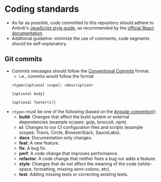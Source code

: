 # Coding standards

* As far as possible, code committed to this repository should adhere to Airbnb's [JavaScript style guide](https://github.com/airbnb/javascript), as recommended by the [official React documentation](https://legacy.reactjs.org/docs/how-to-contribute.html#style-guide).
* Additional guideline: minimize the use of comments, code segments should be self-explanatory.

## Git commits

* Commits messages should follow the [Conventional Commits](https://www.conventionalcommits.org/en/) format.
    * i.e., commits would follow the format
    ```
    <type>[optional scope]: <description>

    [optional body]

    [optional footer(s)]
    ```
* `<type>` must be one of the following (based on the [Angular convention](https://github.com/angular/angular/blob/22b96b9/CONTRIBUTING.md#type)):
    * **build**: Changes that affect the build system or external dependencies (example scopes: gulp, broccoli, npm).
    * **ci**: Changes to our CI configuration files and scripts (example scopes: Travis, Circle, BrowserStack, SauceLabs).
    * **docs**: Documentation only changes.
    * **feat**: A new feature.
    * **fix**: A bug fix.
    * **perf**: A code change that improves performance.
    * **refactor**: A code change that neither fixes a bug nor adds a feature.
    * **style**: Changes that do not affect the meaning of the code (white-space, formatting, missing semi-colons, etc).
    * **test**: Adding missing tests or correcting existing tests.
